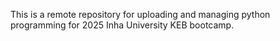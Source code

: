 This is a remote repository for uploading and managing python programming for 2025 Inha University KEB bootcamp.
